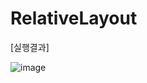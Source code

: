 # RelativeLayout

[실행결과]

![image](https://user-images.githubusercontent.com/66067273/223705988-2c0a3e34-9d94-49f7-a8a8-b4c0d2995fad.png)